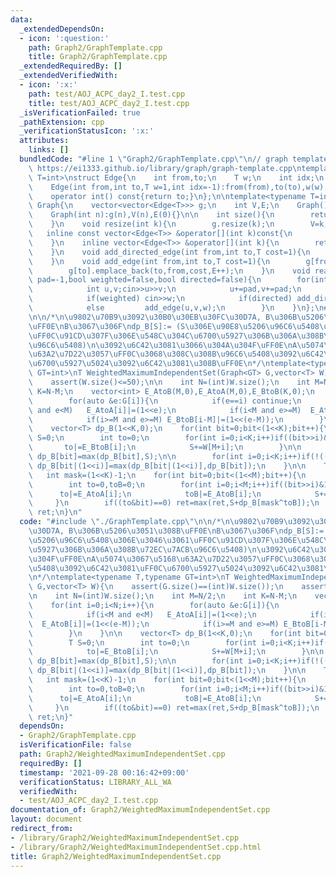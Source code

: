 ```yaml
---
data:
  _extendedDependsOn:
  - icon: ':question:'
    path: Graph2/GraphTemplate.cpp
    title: Graph2/GraphTemplate.cpp
  _extendedRequiredBy: []
  _extendedVerifiedWith:
  - icon: ':x:'
    path: test/AOJ_ACPC_day2_I.test.cpp
    title: test/AOJ_ACPC_day2_I.test.cpp
  _isVerificationFailed: true
  _pathExtension: cpp
  _verificationStatusIcon: ':x:'
  attributes:
    links: []
  bundledCode: "#line 1 \"Graph2/GraphTemplate.cpp\"\n// graph template\n// ref :\
    \ https://ei1333.github.io/library/graph/graph-template.cpp\ntemplate<typename\
    \ T=int>\nstruct Edge{\n    int from,to;\n    T w;\n    int idx;\n    Edge()=default;\n\
    \    Edge(int from,int to,T w=1,int idx=-1):from(from),to(to),w(w),idx(idx){}\n\
    \    operator int() const{return to;}\n};\n\ntemplate<typename T=int>\nstruct\
    \ Graph{\n    vector<vector<Edge<T>>> g;\n    int V,E;\n    Graph()=default;\n\
    \    Graph(int n):g(n),V(n),E(0){}\n\n    int size(){\n        return (int)g.size();\n\
    \    }\n    void resize(int k){\n        g.resize(k);\n        V=k;\n    }\n \
    \   inline const vector<Edge<T>> &operator[](int k)const{\n        return (g.at(k));\n\
    \    }\n    inline vector<Edge<T>> &operator[](int k){\n        return (g.at(k));\n\
    \    }\n    void add_directed_edge(int from,int to,T cost=1){\n        g[from].emplace_back(from,to,cost,E++);\n\
    \    }\n    void add_edge(int from,int to,T cost=1){\n        g[from].emplace_back(from,to,cost,E);\n\
    \        g[to].emplace_back(to,from,cost,E++);\n    }\n    void read(int m,int\
    \ pad=-1,bool weighted=false,bool directed=false){\n        for(int i=0;i<m;i++){\n\
    \            int u,v;cin>>u>>v;\n            u+=pad,v+=pad;\n            T w=T(1);\n\
    \            if(weighted) cin>>w;\n            if(directed) add_directed_edge(u,v,w);\n\
    \            else         add_edge(u,v,w);\n        }\n    }\n};\n#line 2 \"Graph2/WeightedMaximumIndependentSet.cpp\"\
    \n\n/*\n\u9802\u70B9\u3092\u30B0\u30EB\u30FC\u30D7A, B\u306B\u5206\u3051\u308B\
    \uFF0E\nB\u3067\u306F\ndp_B[S]:= (S\u306E\u90E8\u5206\u96C6\u5408\u306E\u3046\u3061\
    \uFF0C\u91CD\u307F\u306E\u548C\u304C\u6700\u5927\u306B\u306A\u308B\u72EC\u7ACB\
    \u96C6\u5408)\n\u3092\u6C42\u3081\u3066\u304A\u304F\uFF0E\nA\u5074\u3067\u5168\
    \u63A2\u7D22\u3057\uFF0C\u3068\u308C\u308B\u96C6\u5408\u3092\u6C42\u3081\uFF0C\
    \u6700\u5927\u5024\u3092\u6C42\u3081\u308B\uFF0E\n*/\ntemplate<typename T,typename\
    \ GT=int>\nT WeightedMaximumIndependentSet(Graph<GT> G,vector<T> W){\n    assert(G.size()==(int)W.size());\n\
    \    assert(W.size()<=50);\n\n    int N=(int)W.size();\n    int M=N/2;\n    int\
    \ K=N-M;\n    vector<int> E_AtoB(M,0),E_AtoA(M,0),E_BtoB(K,0);\n    for(int i=0;i<N;i++){\n\
    \        for(auto &e:G[i]){\n            if(e==i) continue;\n            if(i<M\
    \ and e<M)   E_AtoA[i]|=(1<<e);\n            if(i<M and e>=M)  E_AtoB[i]|=(1<<(e-M));\n\
    \            if(i>=M and e>=M) E_BtoB[i-M]|=(1<<(e-M));\n        }\n    }\n\n\
    \    vector<T> dp_B(1<<K,0);\n    for(int bit=0;bit<(1<<K);bit++){\n        T\
    \ S=0;\n        int to=0;\n        for(int i=0;i<K;i++)if((bit>>i)&1){\n     \
    \       to|=E_BtoB[i];\n            S+=W[M+i];\n        }\n\n        if((to&bit)==0)\
    \ dp_B[bit]=max(dp_B[bit],S);\n\n        for(int i=0;i<K;i++)if(!((bit>>i)&1))\
    \ dp_B[bit|(1<<i)]=max(dp_B[bit|(1<<i)],dp_B[bit]);\n    }\n\n    T ret=0;\n \
    \   int mask=(1<<K)-1;\n    for(int bit=0;bit<(1<<M);bit++){\n        T S=0;\n\
    \        int to=0,toB=0;\n        for(int i=0;i<M;i++)if((bit>>i)&1){\n      \
    \      to|=E_AtoA[i];\n            toB|=E_AtoB[i];\n            S+=W[i];\n   \
    \     }\n        if((to&bit)==0) ret=max(ret,S+dp_B[mask^toB]);\n    }\n    return\
    \ ret;\n}\n"
  code: "#include \"./GraphTemplate.cpp\"\n\n/*\n\u9802\u70B9\u3092\u30B0\u30EB\u30FC\
    \u30D7A, B\u306B\u5206\u3051\u308B\uFF0E\nB\u3067\u306F\ndp_B[S]:= (S\u306E\u90E8\
    \u5206\u96C6\u5408\u306E\u3046\u3061\uFF0C\u91CD\u307F\u306E\u548C\u304C\u6700\
    \u5927\u306B\u306A\u308B\u72EC\u7ACB\u96C6\u5408)\n\u3092\u6C42\u3081\u3066\u304A\
    \u304F\uFF0E\nA\u5074\u3067\u5168\u63A2\u7D22\u3057\uFF0C\u3068\u308C\u308B\u96C6\
    \u5408\u3092\u6C42\u3081\uFF0C\u6700\u5927\u5024\u3092\u6C42\u3081\u308B\uFF0E\
    \n*/\ntemplate<typename T,typename GT=int>\nT WeightedMaximumIndependentSet(Graph<GT>\
    \ G,vector<T> W){\n    assert(G.size()==(int)W.size());\n    assert(W.size()<=50);\n\
    \n    int N=(int)W.size();\n    int M=N/2;\n    int K=N-M;\n    vector<int> E_AtoB(M,0),E_AtoA(M,0),E_BtoB(K,0);\n\
    \    for(int i=0;i<N;i++){\n        for(auto &e:G[i]){\n            if(e==i) continue;\n\
    \            if(i<M and e<M)   E_AtoA[i]|=(1<<e);\n            if(i<M and e>=M)\
    \  E_AtoB[i]|=(1<<(e-M));\n            if(i>=M and e>=M) E_BtoB[i-M]|=(1<<(e-M));\n\
    \        }\n    }\n\n    vector<T> dp_B(1<<K,0);\n    for(int bit=0;bit<(1<<K);bit++){\n\
    \        T S=0;\n        int to=0;\n        for(int i=0;i<K;i++)if((bit>>i)&1){\n\
    \            to|=E_BtoB[i];\n            S+=W[M+i];\n        }\n\n        if((to&bit)==0)\
    \ dp_B[bit]=max(dp_B[bit],S);\n\n        for(int i=0;i<K;i++)if(!((bit>>i)&1))\
    \ dp_B[bit|(1<<i)]=max(dp_B[bit|(1<<i)],dp_B[bit]);\n    }\n\n    T ret=0;\n \
    \   int mask=(1<<K)-1;\n    for(int bit=0;bit<(1<<M);bit++){\n        T S=0;\n\
    \        int to=0,toB=0;\n        for(int i=0;i<M;i++)if((bit>>i)&1){\n      \
    \      to|=E_AtoA[i];\n            toB|=E_AtoB[i];\n            S+=W[i];\n   \
    \     }\n        if((to&bit)==0) ret=max(ret,S+dp_B[mask^toB]);\n    }\n    return\
    \ ret;\n}"
  dependsOn:
  - Graph2/GraphTemplate.cpp
  isVerificationFile: false
  path: Graph2/WeightedMaximumIndependentSet.cpp
  requiredBy: []
  timestamp: '2021-09-28 00:16:42+09:00'
  verificationStatus: LIBRARY_ALL_WA
  verifiedWith:
  - test/AOJ_ACPC_day2_I.test.cpp
documentation_of: Graph2/WeightedMaximumIndependentSet.cpp
layout: document
redirect_from:
- /library/Graph2/WeightedMaximumIndependentSet.cpp
- /library/Graph2/WeightedMaximumIndependentSet.cpp.html
title: Graph2/WeightedMaximumIndependentSet.cpp
---
```

